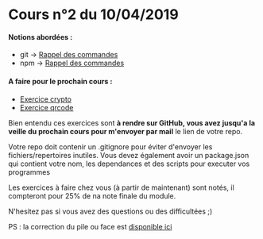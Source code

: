 # Cours n°2 du 10/04/2019

#### Notions abordées :
- git -> [Rappel des commandes](https://www.hostinger.fr/tutoriels/commandes-git/)
- npm -> [Rappel des commandes](./rappels_npm.md)

#### A faire pour le prochain cours :

- [Exercice crypto](./exo_crypto/README.md)
- [Exercice qrcode](./exo_qrcode/README.md)

Bien entendu ces exercices sont **à rendre sur GitHub, vous avez jusqu'a la veille du prochain cours pour m'envoyer par mail** le lien de votre repo. 

Votre repo doit contenir un .gitignore pour éviter d'envoyer les fichiers/repertoires inutiles. Vous devez également avoir un package.json qui contient votre nom, les dependances et des scripts pour executer vos programmes

Les exercices à faire chez vous (à partir de maintenant) sont notés, il compteront pour 25% de na note finale du module.

N'hesitez pas si vous avez des questions ou des difficultées ;)

PS : la correction du pile ou face est [disponible ici](../cours_1/pileouface)